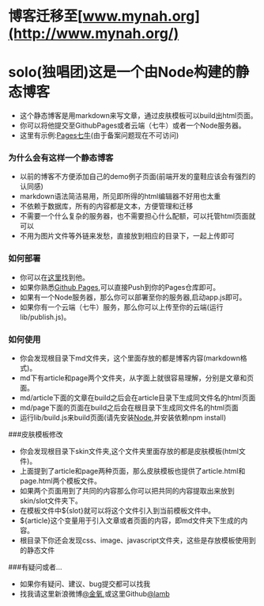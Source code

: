 # 博客迁移至[www.mynah.org](http://www.mynah.org/)

# solo(独唱团)这是一个由Node构建的静态博客

+ 这个静态博客是用markdown来写文章，通过皮肤模板可以build出html页面。
+ 你可以将他提交至GithubPages或者云端（七牛）或者一个Node服务器。
+ 这里有示例:[Pages](http://jinyang.mynah.org/)[七牛](http://qiniu.mynah.org/)(由于备案问题现在不可访问)

### 为什么会有这样一个静态博客

+ 以前的博客不方便添加自己的demo例子页面(前端开发的童鞋应该会有强烈的认同感)
+ markdown语法简洁易用，所见即所得的html编辑器不好用也太重
+ 不依赖于数据库，所有的内容都是文本，方便管理和迁移
+ 不需要一个什么复杂的服务器，也不需要担心什么配额，可以托管html页面就可以
+ 不用为图片文件等外链来发愁，直接放到相应的目录下，一起上传即可

### 如何部署

+ 你可以在[这里](https://github.com/lambgao/solo)找到他。
+ 如果你熟悉[Github Pages](http://pages.github.com/),可以直接Push到你的Pages仓库即可。
+ 如果有一个Node服务器，那么你可以部署至你的服务器,启动app.js即可。
+ 如果你有一个云端（七牛）服务，那么你可以上传至你的云端(运行lib/publish.js)。

### 如何使用

+ 你会发现根目录下md文件夹，这个里面存放的都是博客内容(markdown格式)。
+ md下有article和page两个文件夹，从字面上就很容易理解，分别是文章和页面。
+ md/article下面的文章在build之后会在article目录下生成同文件名的html页面
+ md/page下面的页面在build之后会在根目录下生成同文件名的html页面
+ 运行lib/build.js来build页面(请先安装[Node](http://www.nodejs.org/),并安装依赖npm install)

###皮肤模板修改

+ 你会发现根目录下skin文件夹,这个文件夹里面存放的都是皮肤模板(html文件)。
+ 上面提到了article和page两种页面，那么皮肤模板也提供了article.html和page.html两个模板文件。
+ 如果两个页面用到了共同的内容那么你可以把共同的内容提取出来放到skin/slot文件夹下。
+ 在模板文件中${slot}就可以将这个文件引入到当前模板文件中。
+ ${article}这个变量用于引入文章或者页面的内容，即md文件夹下生成的内容。
+ 根目录下你还会发现css、image、javascript文件夹，这些是存放模板使用到的静态文件

###有疑问或者...

+ 如果你有疑问、建议、bug提交都可以找我
+ 找我请这里新浪微博[@金氧](http://weibo.com/lambsand),或这里Github[@lamb](https://github.com/lamb)

